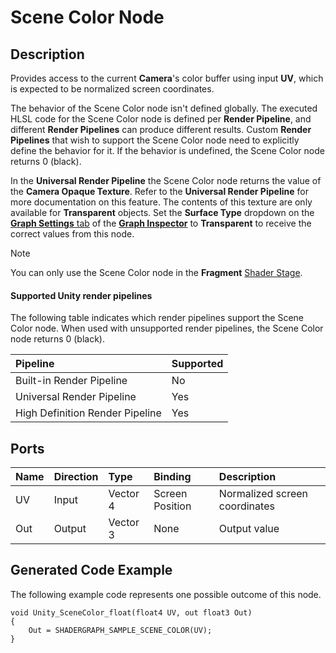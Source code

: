 # Scene Color Node

## Description

Provides access to the current **Camera**'s color buffer using input **UV**, which is expected to be normalized screen coordinates.

The behavior of the Scene Color node isn't defined globally. The executed HLSL code for the Scene Color node is defined per **Render Pipeline**, and different **Render Pipelines** can produce different results. Custom **Render Pipelines** that wish to support the Scene Color node need to explicitly define the behavior for it. If the behavior is undefined, the Scene Color node returns 0 (black).

In the **Universal Render Pipeline** the Scene Color node returns the value of the **Camera Opaque Texture**. Refer to the **Universal Render Pipeline** for more documentation on this feature. The contents of this texture are only available for **Transparent** objects. Set the **Surface Type** dropdown on the [**Graph Settings** tab](Graph-Settings-Tab.md) of the [**Graph Inspector**](Internal-inspector.md) to **Transparent** to receive the correct values from this node.

>[!NOTE] 
>You can only use the Scene Color node in the **Fragment** [Shader Stage](Shader-Stage.md).

#### Supported Unity render pipelines 

The following table indicates which render pipelines support the Scene Color node. When used with unsupported render pipelines, the Scene Color node returns 0 (black).

|Pipeline                         | Supported |
|:--------------------------------|:----------|
| Built-in Render Pipeline        | No        |
| Universal Render Pipeline       | Yes       |
| High Definition Render Pipeline | Yes       |

## Ports

| Name | Direction | Type     | Binding         | Description |
|:-----|:----------|:---------|:----------------|:------------|
| UV   | Input     | Vector 4 | Screen Position | Normalized screen coordinates |
| Out  | Output    | Vector 3 | None            | Output value |

## Generated Code Example

The following example code represents one possible outcome of this node.

```
void Unity_SceneColor_float(float4 UV, out float3 Out)
{
    Out = SHADERGRAPH_SAMPLE_SCENE_COLOR(UV);
}
```
